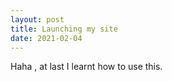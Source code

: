 ```yaml
---
layout: post
title: Launching my site
date: 2021-02-04
---
```


Haha , at last I learnt how to use this.
